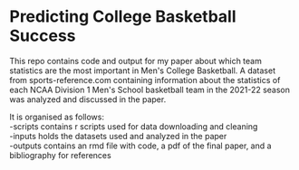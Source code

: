 # Predicting College Basketball Success

This repo contains code and output for my paper about which team statistics are the most important in Men's College Basketball. A dataset from sports-reference.com containing information about the statistics of each NCAA Division 1 Men's School basketball team in the 2021-22 season was analyzed and discussed in the paper.

It is organised as follows:\
-scripts contains r scripts used for data downloading and cleaning \
-inputs holds the datasets used and analyzed in the paper \
-outputs contains an rmd file with code, a pdf of the final paper, and a bibliography for references
